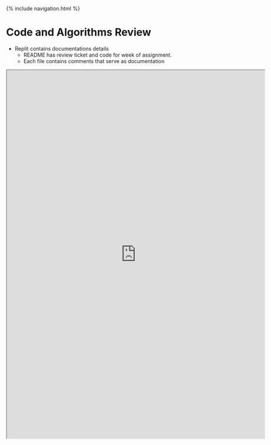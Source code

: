 {% include navigation.html %}
# Code and Algorithms Review

* Replit contains documentations details
    * README has review ticket and code for week of assignment.
    * Each file contains comments that serve as documentation

<iframe height="1000px" width="700px" src="https://replit.com/@nehapavani/CSPTri3#main.py"></iframe>

